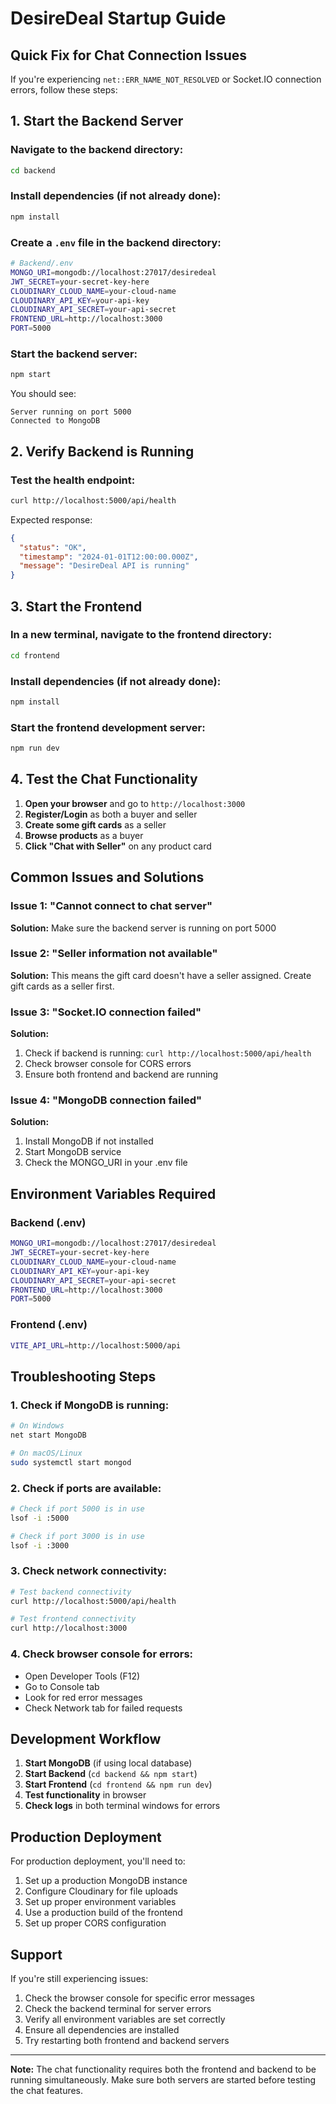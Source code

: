 # DesireDeal Startup Guide

## Quick Fix for Chat Connection Issues

If you're experiencing `net::ERR_NAME_NOT_RESOLVED` or Socket.IO connection errors, follow these steps:

## 1. Start the Backend Server

### Navigate to the backend directory:
```bash
cd backend
```

### Install dependencies (if not already done):
```bash
npm install
```

### Create a `.env` file in the backend directory:
```bash
# Backend/.env
MONGO_URI=mongodb://localhost:27017/desiredeal
JWT_SECRET=your-secret-key-here
CLOUDINARY_CLOUD_NAME=your-cloud-name
CLOUDINARY_API_KEY=your-api-key
CLOUDINARY_API_SECRET=your-api-secret
FRONTEND_URL=http://localhost:3000
PORT=5000
```

### Start the backend server:
```bash
npm start
```

You should see:
```
Server running on port 5000
Connected to MongoDB
```

## 2. Verify Backend is Running

### Test the health endpoint:
```bash
curl http://localhost:5000/api/health
```

Expected response:
```json
{
  "status": "OK",
  "timestamp": "2024-01-01T12:00:00.000Z",
  "message": "DesireDeal API is running"
}
```

## 3. Start the Frontend

### In a new terminal, navigate to the frontend directory:
```bash
cd frontend
```

### Install dependencies (if not already done):
```bash
npm install
```

### Start the frontend development server:
```bash
npm run dev
```

## 4. Test the Chat Functionality

1. **Open your browser** and go to `http://localhost:3000`
2. **Register/Login** as both a buyer and seller
3. **Create some gift cards** as a seller
4. **Browse products** as a buyer
5. **Click "Chat with Seller"** on any product card

## Common Issues and Solutions

### Issue 1: "Cannot connect to chat server"
**Solution:** Make sure the backend server is running on port 5000

### Issue 2: "Seller information not available"
**Solution:** This means the gift card doesn't have a seller assigned. Create gift cards as a seller first.

### Issue 3: "Socket.IO connection failed"
**Solution:** 
1. Check if backend is running: `curl http://localhost:5000/api/health`
2. Check browser console for CORS errors
3. Ensure both frontend and backend are running

### Issue 4: "MongoDB connection failed"
**Solution:**
1. Install MongoDB if not installed
2. Start MongoDB service
3. Check the MONGO_URI in your .env file

## Environment Variables Required

### Backend (.env)
```bash
MONGO_URI=mongodb://localhost:27017/desiredeal
JWT_SECRET=your-secret-key-here
CLOUDINARY_CLOUD_NAME=your-cloud-name
CLOUDINARY_API_KEY=your-api-key
CLOUDINARY_API_SECRET=your-api-secret
FRONTEND_URL=http://localhost:3000
PORT=5000
```

### Frontend (.env)
```bash
VITE_API_URL=http://localhost:5000/api
```

## Troubleshooting Steps

### 1. Check if MongoDB is running:
```bash
# On Windows
net start MongoDB

# On macOS/Linux
sudo systemctl start mongod
```

### 2. Check if ports are available:
```bash
# Check if port 5000 is in use
lsof -i :5000

# Check if port 3000 is in use
lsof -i :3000
```

### 3. Check network connectivity:
```bash
# Test backend connectivity
curl http://localhost:5000/api/health

# Test frontend connectivity
curl http://localhost:3000
```

### 4. Check browser console for errors:
- Open Developer Tools (F12)
- Go to Console tab
- Look for red error messages
- Check Network tab for failed requests

## Development Workflow

1. **Start MongoDB** (if using local database)
2. **Start Backend** (`cd backend && npm start`)
3. **Start Frontend** (`cd frontend && npm run dev`)
4. **Test functionality** in browser
5. **Check logs** in both terminal windows for errors

## Production Deployment

For production deployment, you'll need to:

1. Set up a production MongoDB instance
2. Configure Cloudinary for file uploads
3. Set up proper environment variables
4. Use a production build of the frontend
5. Set up proper CORS configuration

## Support

If you're still experiencing issues:

1. Check the browser console for specific error messages
2. Check the backend terminal for server errors
3. Verify all environment variables are set correctly
4. Ensure all dependencies are installed
5. Try restarting both frontend and backend servers

---

**Note:** The chat functionality requires both the frontend and backend to be running simultaneously. Make sure both servers are started before testing the chat features. 